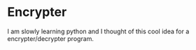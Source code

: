 # Encrypter
I am slowly learning python and I thought of this cool idea for a encrypter/decrypter program.
